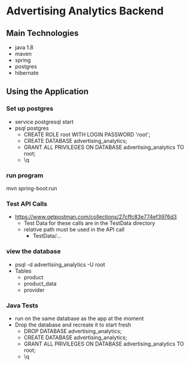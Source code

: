 # Advertising Analytics Backend

## Main Technologies
- java 1.8
- maven
- spring
- postgres
- hibernate

## Using the Application
### Set up postgres
- service postgresql start
- psql postgres
  - CREATE ROLE root WITH LOGIN PASSWORD 'root';
  - CREATE DATABASE advertising_analytics;
  - GRANT ALL PRIVILEGES ON DATABASE advertising_analytics TO root;
  - \q

### run program
mvn spring-boot:run

### Test API Calls
- https://www.getpostman.com/collections/27cffc83e774ef3976d3
  - Test Data for these calls are in the TestData directory
  - relative path must be used in the API call
    - TestData/...

### view the database
- psql -d advertising_analytics -U root
- Tables
  - product
  - product_data
  - provider
  
### Java Tests
- run on the same database as the app at the moment
- Drop the database and recreate it to start fresh
  - DROP DATABASE advertising_analytics;
  - CREATE DATABASE advertising_analytics;
  - GRANT ALL PRIVILEGES ON DATABASE advertising_analytics TO root;
  - \q